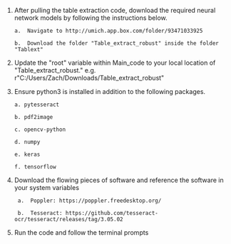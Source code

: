 1.  After pulling the table extraction code, download the required neural network models by following the instructions below.

        a.  Navigate to http://umich.app.box.com/folder/93471033925

        b.  Download the folder "Table_extract_robust" inside the folder "Tablext"
  
2.  Update the "root" variable within Main_code to your local location of "Table_extract_robust." 
  e.g. r"C:/Users/Zach/Downloads/Table_extract_robust"
    
3.  Ensure python3 is installed in addition to the following packages.

        a. pytesseract

        b. pdf2image

        c. opencv-python

        d. numpy

        e. keras

        f. tensorflow
  
4. Download the flowing pieces of software and reference the software in your system variables

        a.  Poppler: https://poppler.freedesktop.org/

        b.  Tesseract: https://github.com/tesseract-ocr/tesseract/releases/tag/3.05.02
      
5.  Run the code and follow the terminal prompts

